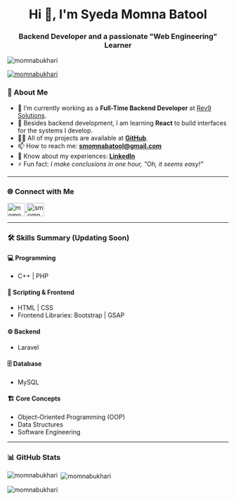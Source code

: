 <h1 align="center">Hi 👋, I'm Syeda Momna Batool</h1>
<h3 align="center">Backend Developer and a passionate "Web Engineering" Learner</h3>

<p align="left"> 
  <img src="https://komarev.com/ghpvc/?username=momnabukhari&label=Profile%20views&color=0e75b6&style=flat" alt="momnabukhari" /> 
</p>

<p align="left"> 
  <a href="https://github.com/ryo-ma/github-profile-trophy">
    <img src="https://github-profile-trophy.vercel.app/?username=momnabukhari" alt="momnabukhari" />
  </a> 
</p>

### 🚀 About Me
- 🔭 I’m currently working as a **Full-Time Backend Developer** at [Rev9 Solutions](https://rev9solutions.com/).  
- 🌱 Besides backend development, I am learning **React** to build interfaces for the systems I develop.  
- 👨‍💻 All of my projects are available at **[GitHub](https://github.com/MomnaBukhari)**.  
- 📫 How to reach me: **smomnabatool@gmail.com**  
- 📄 Know about my experiences: **[LinkedIn](https://www.linkedin.com/in/momna-batool/)**  
- ⚡ Fun fact: *I make conclusions in one hour, "Oh, it seems easy!"*  

---

### 🌐 Connect with Me
<p align="left">
  <a href="https://linkedin.com/in/momna-batool" target="blank">
    <img align="center" src="https://raw.githubusercontent.com/rahuldkjain/github-profile-readme-generator/master/src/images/icons/Social/linked-in-alt.svg" alt="momna-batool" height="30" width="40" />
  </a>
  <a href="https://instagram.com/smomnabukhary" target="blank">
    <img align="center" src="https://raw.githubusercontent.com/rahuldkjain/github-profile-readme-generator/master/src/images/icons/Social/instagram.svg" alt="smomnabukhary" height="30" width="40" />
  </a>
</p>

---

### 🛠 Skills Summary (Updating Soon)
#### 💻 Programming
- C++ | PHP

#### 🎨 Scripting & Frontend  
- HTML | CSS  
- Frontend Libraries: Bootstrap | GSAP  

#### ⚙️ Backend  
- Laravel  

#### 🗄️ Database  
- MySQL  

#### 🏗️ Core Concepts  
- Object-Oriented Programming (OOP)  
- Data Structures  
- Software Engineering  

---

### 📊 GitHub Stats  
<p><img align="left" src="https://github-readme-stats.vercel.app/api/top-langs?username=momnabukhari&show_icons=true&locale=en&layout=compact" alt="momnabukhari" /></p>

<p>&nbsp;<img align="center" src="https://github-readme-stats.vercel.app/api?username=momnabukhari&show_icons=true&locale=en" alt="momnabukhari" /></p>

<p><img align="center" src="https://github-readme-streak-stats.herokuapp.com/?user=momnabukhari&" alt="momnabukhari" /></p>

